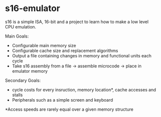 # s16-emulator

s16 is a simple ISA, 16-bit and a project to learn how to make a low level CPU emulation.

Main Goals:
  - Configurable main memory size
  - Configurable cache size and replacement algorithms
  - Output a file containing changes in memory and functional units each cycle
  - Take s16 assembly from a file -> assemble microcode -> place in emulator memory  

Secondary Goals:
  - cycle costs for every insruction, memory location*, cache accesses and stalls
  - Peripherals such as a simple screen and keyboard

*Access speeds are rarely equal over a given memory structure
